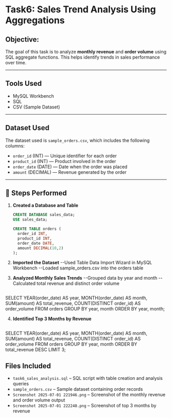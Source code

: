 # Task6: Sales Trend Analysis Using Aggregations

## Objective:
The goal of this task is to analyze **monthly revenue** and **order volume** using SQL aggregate functions. This helps identify trends in sales performance over time.

---

## Tools Used
- MySQL Workbench
- SQL
- CSV (Sample Dataset)

---

## Dataset Used
The dataset used is `sample_orders.csv`, which includes the following columns:
- `order_id` (INT) — Unique identifier for each order
- `product_id` (INT) — Product involved in the order
- `order_date` (DATE) — Date when the order was placed
- `amount` (DECIMAL) — Revenue generated by the order

---

## 🚀 Steps Performed

1. **Created a Database and Table**
   ```sql
   CREATE DATABASE sales_data;
   USE sales_data;

   CREATE TABLE orders (
     order_id INT,
     product_id INT,
     order_date DATE,
     amount DECIMAL(10,2)
   );

2. **Imported the Dataset**
   --Used Table Data Import Wizard in MySQL Workbench
   --Loaded sample_orders.csv into the orders table
   
3. **Analyzed Monthly Sales Trends**
   --Grouped data by year and month
   --Calculated total revenue and distinct order volume

   ```sql
SELECT
  YEAR(order_date) AS year,
  MONTH(order_date) AS month,
  SUM(amount) AS total_revenue,
  COUNT(DISTINCT order_id) AS order_volume
FROM orders
GROUP BY year, month
ORDER BY year, month;

4. **Identified Top 3 Months by Revenue**
   ```sql
SELECT
  YEAR(order_date) AS year,
  MONTH(order_date) AS month,
  SUM(amount) AS total_revenue,
  COUNT(DISTINCT order_id) AS order_volume
FROM orders
GROUP BY year, month
ORDER BY total_revenue DESC
LIMIT 3;

## Files Included
- `task6_sales_analysis.sql` – SQL script with table creation and analysis queries
- `sample_orders.csv` – Sample dataset containing order records
- `Screenshot 2025-07-01 221946.png` – Screenshot of the monthly revenue and order volume output
- `Screenshot 2025-07-01 222240.png` – Screenshot of top 3 months by revenue
